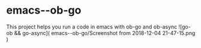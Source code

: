 # emacs--ob-go
This project helps you run a code in emacs with ob-go and ob-async
![go-ob && go-async](
        emacs--ob-go/Screenshot from 2018-12-04 21-47-15.png
      )
